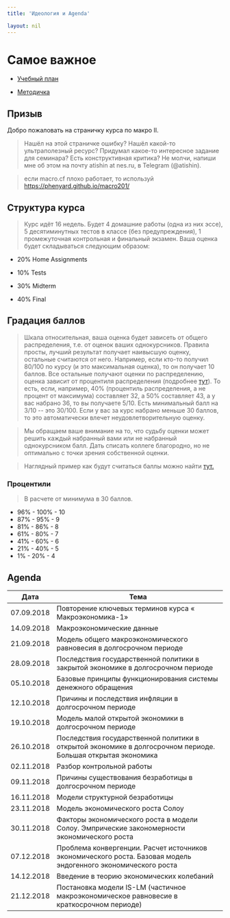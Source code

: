 ```yaml
---
title: 'Идеология и Agenda'

layout: nil
---
```


# Самое важное

* [Учебный план](https://github.com/phenyard/macro201/blob/master/docs/_includes/main.pdf)

* [Методичка](https://github.com/phenyard/macro201/blob/master/docs/_includes/makro-2-mietodichka.pdf)

## Призыв

Добро пожаловать на страничку курса по макро II.

> Нашёл на этой страничке ошибку? Нашёл какой-то ультраполезный ресурс? Придумал какое-то интересное задание для семинара? Есть конструктивная критика? Не молчи, напиши мне об этом на почту atishin at nes.ru, в Telegram (@atishin).

> если macro.cf плохо работает, то используй  https://phenyard.github.io/macro201/

## Структура курса

> Курс идёт 16 недель. Будет 4 домашние работы (одна из них эссе), 5 десятиминутных тестов в классе (без предупреждения), 1 промежуточная контрольная и финальный экзамен. Ваша оценка будет складываться следующим образом:

* 20% Home Assignments

* 10% Tests

* 30% Midterm

* 40% Final

## Градация баллов

> Шкала относительная, ваша оценка будет зависеть от общего распределения, т.е. от оценок ваших однокурсников.
Правила просты, лучший результат получает наивысшую оценку, остальные считаются от него. Например, если кто-то получил 80/100 по курсу (и это максимальная оценка), то он получает 10 баллов. Все остальные получают оценки по распределению, оценка зависит от процентиля распределения (подробнее [тут](https://ru.wikipedia.org/wiki/Квантиль)). То есть, если, например, 40% (процентиль распределения, а не процент от максимума) составляет 32, а 50% составляет 43, а у вас набрано 36, то вы получаете 5/10. Есть минимальный балл на 3/10 -- это 30/100. Если у вас за курс набрано меньше 30 баллов, то это автоматически влечет неудовлетворительную оценку.

> Мы обращаем ваше внимание на то, что судьбу оценки может решить каждый набранный вами или не набранный однокурсником балл. Дать списать коллеге благородно, но не оптимально с  точки зрения собственной оценки.


> Наглядный пример как будут считаться баллы можно найти [тут.](https://github.com/phenyard/macro201/blob/master/Scores_ex.xlsx)



### Процентили
> В расчете от минимума в 30 баллов.

* 96% - 100% - 10
* 87% - 95% - 9
* 81% - 86% - 8
* 61% - 80% - 7
* 41% - 60% - 6
* 21% - 40% - 5
* 1% - 20% - 4



## Agenda

| Дата  	| Тема  	|
|------------	|----------------------------------------------------------------------------------------------------------------	|
| ﻿07.09.2018 	| Повторение ключевых терминов курса « Макроэкономика-1» 	|
| 14.09.2018 	| Макроэкономические данные 	|
| 21.09.2018 	| Модель общего макроэкономического равновесия в долгосрочном периоде 	|
| 28.09.2018 	| Последствия государственной политики в закрытой экономике в долгосрочном периоде 	|
| 05.10.2018 	| Базовые принципы функционирования системы денежного обращения 	|
| 12.10.2018 	| Причины и последствия инфляции в долгосрочном периоде 	|
| 19.10.2018 	| Модель малой открытой экономики в долгосрочном периоде 	|
| 26.10.2018 	| Последствия государственной политики в открытой экономике в долгосрочном периоде.  Большая открытая экономика 	|
| 02.11.2018 	| Разбор контрольной работы 	|
| 09.11.2018 	| Причины существования безработицы в долгосрочном периоде 	|
| 16.11.2018 	| Модели структурной безработицы 	|
| 23.11.2018 	| Модель экономического роста Солоу 	|
| 30.11.2018 	| Факторы экономического роста в модели Солоу. Эмпрические закономерности экономического роста 	|
| 07.12.2018 	| Проблема конвергенции. Расчет источников экономического роста. Базовая модель эндогенного экономического роста 	|
| 14.12.2018 	| Введение в теорию экономических колебаний 	|
| 21.12.2018 	| Постановка модели IS-LM (частичное макроэкономическое равновесие в краткосрочном периоде) 	|
